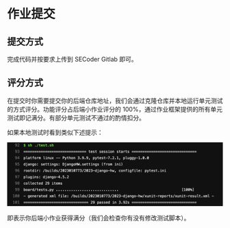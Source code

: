 # 作业提交

## 提交方式

完成代码并按要求上传到 SECoder Gitlab 即可。

## 评分方式

在提交时你需要提交你的后端仓库地址，我们会通过克隆仓库并本地运行单元测试的方式评分。功能评分占后端小作业评分的 100%，通过作业框架提供的所有单元测试即记满分。有部分单元测试不通过的酌情扣分。

如果本地测试时看到类似下述提示：

![](../../static/django-pass.png)

即表示你后端小作业获得满分（我们会检查你有没有修改测试脚本）。

